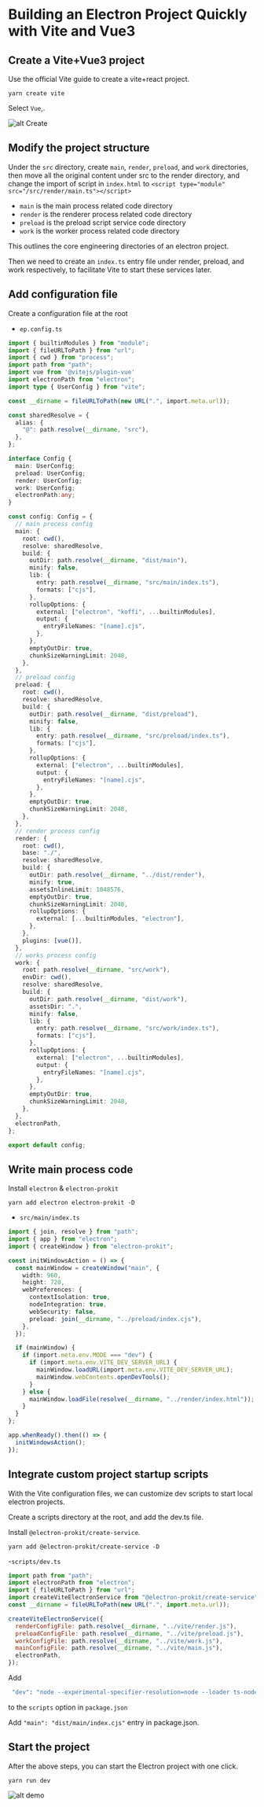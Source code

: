 # Building an Electron Project Quickly with Vite and Vue3

## Create a Vite+Vue3 project

Use the official Vite guide to create a vite+react project.

`yarn create vite`

Select `Vue`,.

![alt Create](/tutorials/create-vite-electron-service-vue.png)

## Modify the project structure

Under the `src` directory, create `main`, `render`, `preload`, and `work` directories, then move all the original content under src to the render directory, and change the import of script in `index.html` to `<script type="module" src="/src/render/main.ts"></script>`


- `main` is the main process related code directory
- `render` is the renderer process related code directory
- `preload` is the preload script service code directory
- `work` is the worker process related code directory

This outlines the core engineering directories of an electron project.

Then we need to create an `index.ts` entry file under render, preload, and work respectively, to facilitate Vite to start these services later.

## Add configuration file

Create a configuration file at the root

- `ep.config.ts`

```ts
import { builtinModules } from "module";
import { fileURLToPath } from "url";
import { cwd } from "process";
import path from "path";
import vue from '@vitejs/plugin-vue'
import electronPath from "electron";
import type { UserConfig } from "vite";

const __dirname = fileURLToPath(new URL(".", import.meta.url));

const sharedResolve = {
  alias: {
    "@": path.resolve(__dirname, "src"),
  },
};

interface Config {
  main: UserConfig;
  preload: UserConfig;
  render: UserConfig;
  work: UserConfig;
  electronPath:any;
}

const config: Config = {
  // main process config
  main: {
    root: cwd(),
    resolve: sharedResolve,
    build: {
      outDir: path.resolve(__dirname, "dist/main"),
      minify: false,
      lib: {
        entry: path.resolve(__dirname, "src/main/index.ts"),
        formats: ["cjs"],
      },
      rollupOptions: {
        external: ["electron", "koffi", ...builtinModules],
        output: {
          entryFileNames: "[name].cjs",
        },
      },
      emptyOutDir: true,
      chunkSizeWarningLimit: 2048,
    },
  },
  // preload config
  preload: {
    root: cwd(),
    resolve: sharedResolve,
    build: {
      outDir: path.resolve(__dirname, "dist/preload"),
      minify: false,
      lib: {
        entry: path.resolve(__dirname, "src/preload/index.ts"),
        formats: ["cjs"],
      },
      rollupOptions: {
        external: ["electron", ...builtinModules],
        output: {
          entryFileNames: "[name].cjs",
        },
      },
      emptyOutDir: true,
      chunkSizeWarningLimit: 2048,
    },
  },
  // render process config
  render: {
    root: cwd(),
    base: "./",
    resolve: sharedResolve,
    build: {
      outDir: path.resolve(__dirname, "../dist/render"),
      minify: true,
      assetsInlineLimit: 1048576,
      emptyOutDir: true,
      chunkSizeWarningLimit: 2048,
      rollupOptions: {
        external: [...builtinModules, "electron"],
      },
    },
    plugins: [vue()],
  },
  // works process config
  work: {
    root: path.resolve(__dirname, "src/work"),
    envDir: cwd(),
    resolve: sharedResolve,
    build: {
      outDir: path.resolve(__dirname, "dist/work"),
      assetsDir: ".",
      minify: false,
      lib: {
        entry: path.resolve(__dirname, "src/work/index.ts"),
        formats: ["cjs"],
      },
      rollupOptions: {
        external: ["electron", ...builtinModules],
        output: {
          entryFileNames: "[name].cjs",
        },
      },
      emptyOutDir: true,
      chunkSizeWarningLimit: 2048,
    },
  },
  electronPath,
};

export default config;

```

## Write main process code

Install `electron` & `electron-prokit`

`yarn add electron electron-prokit -D`

- `src/main/index.ts`

```ts
import { join, resolve } from "path";
import { app } from "electron";
import { createWindow } from "electron-prokit";

const initWindowsAction = () => {
  const mainWindow = createWindow("main", {
    width: 960,
    height: 720,
    webPreferences: {
      contextIsolation: true,
      nodeIntegration: true,
      webSecurity: false,
      preload: join(__dirname, "../preload/index.cjs"),
    },
  });

  if (mainWindow) {
    if (import.meta.env.MODE === "dev") {
      if (import.meta.env.VITE_DEV_SERVER_URL) {
        mainWindow.loadURL(import.meta.env.VITE_DEV_SERVER_URL);
        mainWindow.webContents.openDevTools();
      }
    } else {
      mainWindow.loadFile(resolve(__dirname, "../render/index.html"));
    }
  }
};

app.whenReady().then(() => {
  initWindowsAction();
});
```

## Integrate custom project startup scripts

With the Vite configuration files, we can customize dev scripts to start local electron projects.

Create a scripts directory at the root, and add the dev.ts file.

Install `@electron-prokit/create-service`.

`yarn add @electron-prokit/create-service -D`

-`scripts/dev.ts`

```javascript
import path from "path";
import electronPath from "electron";
import { fileURLToPath } from "url";
import createViteElectronService from "@electron-prokit/create-service";
const __dirname = fileURLToPath(new URL(".", import.meta.url));

createViteElectronService({
  renderConfigFile: path.resolve(__dirname, "../vite/render.js"),
  preloadConfigFile: path.resolve(__dirname, "../vite/preload.js"),
  workConfigFile: path.resolve(__dirname, "../vite/work.js"),
  mainConfigFile: path.resolve(__dirname, "../vite/main.js"),
  electronPath,
});
```

Add 
```bash
 "dev": "node --experimental-specifier-resolution=node --loader ts-node/esm ./scripts/dev.ts"
```

to the `scripts` option in `package.json`


Add `"main": "dist/main/index.cjs"` entry in package.json.

## Start the project

After the above steps, you can start the Electron project with one click.

`yarn run dev`

![alt demo](/tutorials/create-vite-electron-service-vue-2.png)
